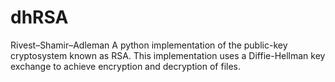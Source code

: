 # dhRSA
Rivest–Shamir–Adleman
A python implementation of the public-key cryptosystem known as RSA. 
This implementation uses a Diffie-Hellman key exchange to achieve encryption and decryption of files.
